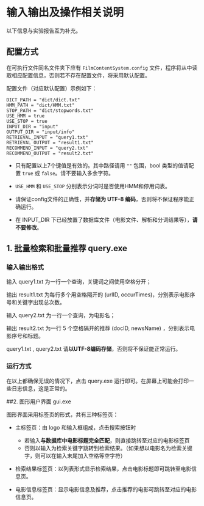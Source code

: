 ﻿# 输入输出及操作相关说明

以下信息与实验报告互为补充。

## 配置方式

在可执行文件同名文件夹下应有 `FilmContentSystem.config`  文件，程序将从中读取相应配置信息，否则若不存在配置文件，将采用默认配置。

配置文件（对应默认配置）示例如下：

```
DICT_PATH = "dict/dict.txt"
HMM_PATH = "dict/HMM.txt"
STOP_PATH = "dict/stopwords.txt"
USE_HMM = true
USE_STOP = true
INPUT_DIR = "input"
OUTPUT_DIR = "input/info"
RETRIEVAL_INPUT = "query1.txt"
RETRIEVAL_OUTPUT = "result1.txt"
RECOMMEND_INPUT = "query2.txt"
RECOMMEND_OUTPUT = "result2.txt"
```

- 只有配置以上7个键值是有效的。其中路径请用 `""` 包围，bool 类型的值请配置 `true` 或 `false`。请不要输入多余字符。

- `USE_HMM` 和 `USE_STOP` 分别表示分词时是否使用HMM和停用词表。

- 请保证config文件的正确性，并**存储为 UTF-8 编码**，否则将不保证程序能正确运行。

- 在 INPUT_DIR 下已经放置了数据库文件（电影文件、解析和分词结果等），**请不要修改**。

## 1. 批量检索和批量推荐 query.exe

### 输入输出格式

输入 query1.txt 为一行一个查询，关键词之间使用空格分开；

输出 result1.txt 为每行多个用空格隔开的 (urlID, occurTimes)，分别表示电影序号和关键字出现总次数。

输入 query2.txt 为一行一个查询，为电影名；

输出 result2.txt 为一行 5 个空格隔开的推荐 (docID, newsName) ，分别表示电影序号和标题。

query1.txt , query2.txt 请**以UTF-8编码存储**，否则将不保证能正常运行。

### 运行方式

在以上都确保无误的情况下，点击 query.exe 运行即可。在屏幕上可能会打印一些日志信息，这是正常的。



##2. 图形用户界面 gui.exe

图形界面采用标签页的形式，共有三种标签页：

- 主标签页：由 logo 和输入框组成，点击搜索按钮时
  - 若输入**与数据库中电影标题完全匹配**，则直接跳转至对应的电影标签页
  - 否则以输入为检索关键字跳转到检索结果。（如果想以电影名为检索关键字，则可以在输入末尾加入空格等空字符）

- 检索结果标签页：以列表形式显示检索结果，点击电影标题即可跳转至电影信息页。

- 电影信息标签页：显示电影信息及推荐，点击推荐的电影可跳转至对应的电影信息页。